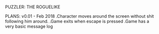 PUZZLER: THE ROGUELIKE

PLANS:
v0.01 - Feb 2018
.Character moves around the screen without shit following him around.
.Game exits when escape is pressed
.Game has a very basic message log

